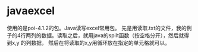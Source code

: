 # javaexcel
使用的是poi-4.1.2的包。Java读写excel常用包。
先是用读取.txt的文件，我的例子的4行两列的数据。读取之后，就用java的spilt函数（按空格分开），然后就得到x,y 的列数据，
然后在将读取的x,y用循环放在指定的单元格就可以。
